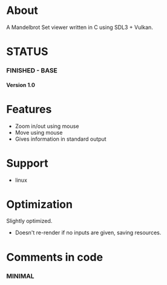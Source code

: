 # About
A Mandelbrot Set viewer written in C using SDL3 + Vulkan.
# STATUS
### FINISHED - BASE
#### Version 1.0
# Features
- Zoom in/out using mouse
- Move using mouse
- Gives information in standard output
# Support
- linux
# Optimization
Slightly optimized.
- Doesn't re-render if no inputs are given, saving resources.
# Comments in code
### MINIMAL
